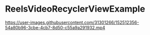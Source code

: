 # ReelsVideoRecyclerViewExample

https://user-images.githubusercontent.com/31301266/152512356-54a80b96-3cbe-4cb7-8d50-c55a9a291932.mp4

